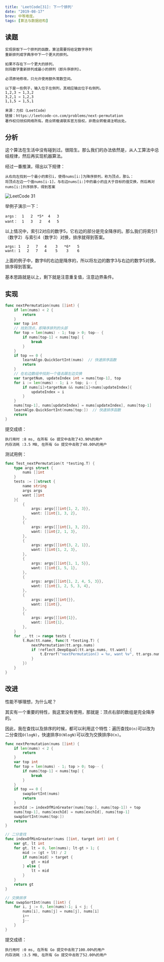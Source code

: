 ```yaml lw-blog-meta
title: 'LeetCode[31]: 下一个排列'
date: "2019-08-17"
brev: 中等难度。
tags: [算法与数据结构]
```


## 读题

```text
实现获取下一个排列的函数，算法需要将给定数字序列
重新排列成字典序中下一个更大的排列。

如果不存在下一个更大的排列，
则将数字重新排列成最小的排列（即升序排列）。

必须原地修改，只允许使用额外常数空间。

以下是一些例子，输入位于左侧列，其相应输出位于右侧列。
1,2,3 → 1,3,2
3,2,1 → 1,2,3
1,1,5 → 1,5,1

来源：力扣（LeetCode）
链接：https://leetcode-cn.com/problems/next-permutation
著作权归领扣网络所有。商业转载请联系官方授权，非商业转载请注明出处。
```

## 分析

这个算法在生活中没有碰到过。很陌生。那么我们的办法依然是，从人工算法中总结规律，然后再实现机器算法。

经过一番推演，得出以下规律：

```text
从右向左找到一个最小的索引i，使得nums[i:]为降序排列，称为顶点，那么：
将顶点左边一个值nums[i-1]，与右边nums[i:]中的最小的且大于目标的值交换，然后再对nums[i:]升序排序，得到答案
```

![LeetCode 31](https://saodd.github.io/tech-blog-pic/2019/2019-08-17-LeetCode-31.png)

举例子演示一下：

```text
args：  1   2  *5*  4   3
want：  1   3   2   4   5
```

以上情况中，索引2对应的数字5，它右边的部分是完全降序的。那么我们将索引1（数字2）与索引4（数字3）对换，排序就得到答案。

```text
args: 1   2   7   4    3   *6*   5
want: 1   2   7   4    5    3    6
```

上面的例子中，数字6的右边是降序的，所以将左边的数字3与右边的数字5对换，排序得到答案。

基本思路就是以上，剩下就是注意重复值，注意边界条件。

## 实现

```go
func nextPermutation(nums []int) {
    if len(nums) < 2 {
        return
    }
    var top int
    // 找到顶点，即降序排列的头部
    for top = len(nums) - 1; top > 0; top-- {
        if nums[top-1] < nums[top] {
            break
        }
    }
    if top == 0 {
        learnAlgo.QuickSortInt(nums)  // 快速排序函数
        return
    }
    // 在右边数组中找到一个值去跟左边交换
    var targetNum, updateIndex int = nums[top-1], top
    for i := len(nums) - 1; i > top; i-- {
        if nums[i]>targetNum && nums[i]<nums[updateIndex]{
            updateIndex = i
        }
    }
    nums[top-1], nums[updateIndex] = nums[updateIndex], nums[top-1]
    learnAlgo.QuickSortInt(nums[top:])  // 快速排序函数
    return
}
```

提交成绩：

```text
执行用时 :8 ms, 在所有 Go 提交中击败了43.90%的用户
内存消耗 :3.5 MB, 在所有 Go 提交中击败了40.00%的用户
```

测试用例：

```go
func Test_nextPermutation(t *testing.T) {
    type args struct {
        nums []int
    }
    tests := []struct {
        name string
        args args
        want []int
    }{
        {
            args: args{[]int{1, 2, 3}},
            want: []int{1, 3, 2},
        },
        {
            args: args{[]int{1, 3, 2}},
            want: []int{2, 1, 3},
        },
        {
            args: args{[]int{3, 2, 1}},
            want: []int{1, 2, 3},
        },
        {
            args: args{[]int{1, 1, 5}},
            want: []int{1, 5, 1},
        },
        {
            args: args{[]int{1, 2, 4, 5, 3}},
            want: []int{1, 2, 5, 3, 4},
        },
        {
            args: args{[]int{}},
            want: []int{},
        },
        {
            args: args{[]int{1}},
            want: []int{1},
        },
    }
    for _, tt := range tests {
        t.Run(tt.name, func(t *testing.T) {
            nextPermutation(tt.args.nums)
            if !reflect.DeepEqual(tt.args.nums, tt.want) {
                t.Errorf("nextPermutation() = %v, want %v", tt.args.nums, tt.want)
            }
        })
    }
}
```

## 改进

性能不够理想，为什么呢？

其实有一个重要的特性，我这里没有使用，那就是：顶点右部的数组是完全降序的。

因此，我在查找以及排序的时候，都可以利用这个特性：遍历查找`O(n)`可以改为二分查找`O(logN)`，快速排序`O(NlogN)`可以改为交换排序`O(n)`。

```go
func nextPermutation(nums []int) {
    if len(nums) < 2 {
        return
    }
    var top int
    for top = len(nums) - 1; top > 0; top-- {
        if nums[top-1] < nums[top] {
            break
        }
    }
    if top == 0 {
        swapSortInt(nums)
        return
    }
    exchId := indexOfMinGreater(nums[top:], nums[top-1]) + top
    nums[top-1], nums[exchId] = nums[exchId], nums[top-1]
    swapSortInt(nums[top:])
    return
}

// 二分查找
func indexOfMinGreater(nums []int, target int) int {
    var gt, lt int
    for gt, lt = 0, len(nums); lt-gt > 1; {
        mid := (gt + lt) / 2
        if nums[mid] > target {
            gt = mid
        } else {
            lt = mid
        }
    }
    return gt
}

// 交换排序
func swapSortInt(nums []int) {
    for i, j := 0, len(nums)-1; i < j; {
        nums[i], nums[j] = nums[j], nums[i]
        i++
        j--
    }
}
```

提交成绩：

```text
执行用时 :0 ms, 在所有 Go 提交中击败了100.00%的用户
内存消耗 :3.5 MB, 在所有 Go 提交中击败了52.00%的用户
```
